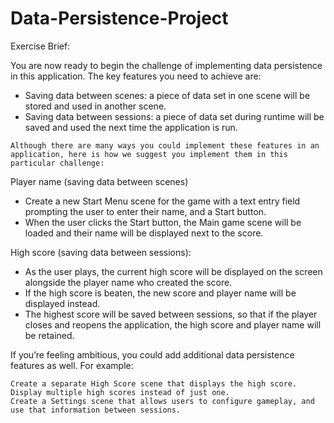 # Data-Persistence-Project

Exercise Brief:

You are now ready to begin the challenge of implementing data persistence in this application. The key features you need to achieve are:

   - Saving data between scenes: a piece of data set in one scene will be stored and used in another scene.
   - Saving data between sessions: a piece of data set during runtime will be saved and used the next time the application is run. 
    
    Although there are many ways you could implement these features in an application, here is how we suggest you implement them in this particular challenge:
Player name (saving data between scenes)

   - Create a new Start Menu scene for the game with a text entry field prompting the user to enter their name, and a Start button.
   - When the user clicks the Start button, the Main game scene will be loaded and their name will be displayed next to the score. 

High score (saving data between sessions):

   - As the user plays, the current high score will be displayed on the screen alongside the player name who created the score.
   - If the high score is beaten, the new score and player name will be displayed instead.
   - The highest score will be saved between sessions, so that if the player closes and reopens the application, the high score and player name will be retained.

If you’re feeling ambitious, you could add additional data persistence features as well. For example:

    Create a separate High Score scene that displays the high score.
    Display multiple high scores instead of just one.
    Create a Settings scene that allows users to configure gameplay, and use that information between sessions. 
